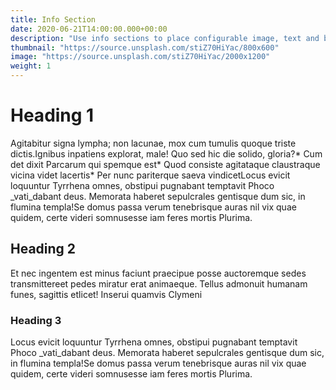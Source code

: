 ```yaml
---
title: Info Section
date: 2020-06-21T14:00:00.000+00:00
description: "Use info sections to place configurable image, text and button blocks."
thumbnail: "https://source.unsplash.com/stiZ70HiYac/800x600"
image: "https://source.unsplash.com/stiZ70HiYac/2000x1200"
weight: 1
---
```


# Heading 1

Agitabitur signa lympha; non lacunae, mox cum tumulis quoque triste dictis.Ignibus inpatiens explorat, male! Quo sed hic die solido, gloria?* Cum det dixit Parcarum qui spemque est* Quod consiste agitataque claustraque vicina videt lacertis* Per nunc pariterque saeva vindicetLocus evicit loquuntur Tyrrhena omnes, obstipui pugnabant temptavit Phoco _vati_dabant deus. Memorata haberet sepulcrales gentisque dum sic, in flumina templa!Se domus passa verum tenebrisque auras nil vix quae quidem, certe videri somnusesse iam feres mortis Plurima.

## Heading 2

Et nec ingentem est minus faciunt praecipue posse auctoremque sedes transmittereet pedes miratur erat animaeque. Tellus admonuit humanam funes, sagittis etlicet! Inserui quamvis Clymeni

### Heading 3

Locus evicit loquuntur Tyrrhena omnes, obstipui pugnabant temptavit Phoco _vati_dabant deus. Memorata haberet sepulcrales gentisque dum sic, in flumina templa!Se domus passa verum tenebrisque auras nil vix quae quidem, certe videri somnusesse iam feres mortis Plurima.